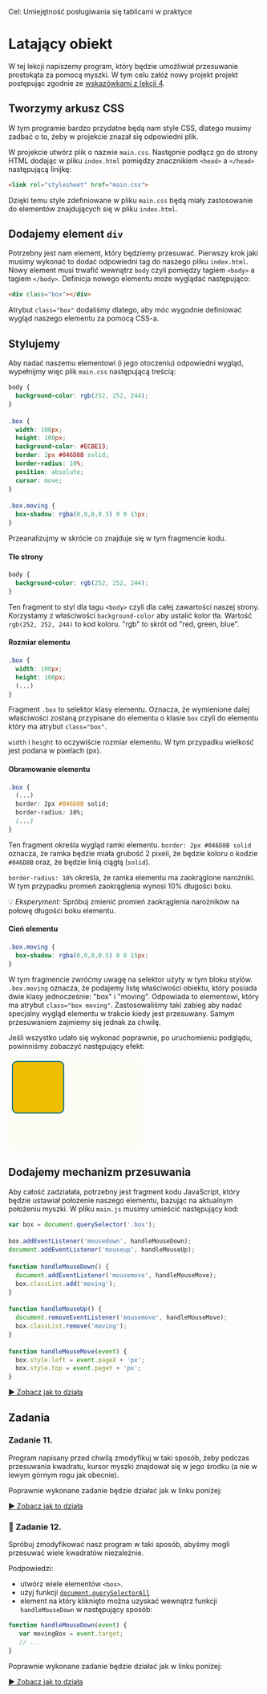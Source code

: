 Cel: Umiejętność posługiwania się tablicami w praktyce

# Latający obiekt

W tej lekcji napiszemy program, który będzie umożliwiał przesuwanie prostokąta za pomocą myszki. W tym celu załóż nowy projekt projekt postępując zgodnie ze [wskazówkami z lekcji 4](lekcja-0004.md).

## Tworzymy arkusz CSS
W tym programie bardzo przydatne będą nam style CSS, dlatego musimy zadbać o to, żeby w projekcie znazał się odpowiedni plik.

W projekcie utwórz plik o nazwie `main.css`. Następnie podłącz go do strony HTML dodając w pliku `index.html` pomiędzy znacznikiem `<head>` a `</head>` następującą linijkę:

```html
<link rel="stylesheet" href="main.css">
```
Dzięki temu style zdefiniowane w pliku `main.css` będą miały zastosowanie do elementów znajdujących się w pliku `index.html`.

## Dodajemy element `div`

Potrzebny jest nam element, który będziemy przesuwać. Pierwszy krok jaki musimy wykonać to dodać odpowiedni tag do naszego pliku `index.html`. Nowy element musi trwafić wewnątrz `body` czyli pomiędzy tagiem `<body>` a tagiem `</body>`. Definicja nowego elementu może wyglądać następująco:

```html
<div class="box"></div>
```

Atrybut `class="box"` dodaliśmy dlatego, aby móc wygodnie definiować wygląd naszego elementu za pomocą CSS-a.

## Stylujemy

Aby nadać naszemu elementowi (i jego otoczeniu) odpowiedni wygląd, wypełnijmy więc plik `main.css` następującą treścią:

```css
body {
  background-color: rgb(252, 252, 244);
}

.box {
  width: 100px;
  height: 100px;
  background-color: #ECBE13;
  border: 2px #046D8B solid;
  border-radius: 10%;
  position: absolute;
  cursor: move;
}

.box.moving {
  box-shadow: rgba(0,0,0,0.5) 0 0 15px;
}
```

Przeanalizujmy w skrócie co znajduje się w tym fragmencie kodu.

#### Tło strony
```css
body {
  background-color: rgb(252, 252, 244);
}
```
Ten fragment to styl dla tagu `<body>` czyli dla całej zawartości naszej strony. Korzystamy z właściwości `background-color` aby ustalić kolor tła. Wartość `rgb(252, 252, 244)` to kod koloru. "rgb" to skrót od "red, green, blue".

#### Rozmiar elementu
```css
.box {
  width: 100px;
  height: 100px;
  (...)
}
```
Fragment `.box` to selektor klasy elementu. Oznacza, że wymienione dalej właściwości zostaną przypisane do elementu o klasie `box` czyli do elementu który ma atrybut `class="box"`.

`width` i `height` to oczywiście rozmiar elementu. W tym przypadku wielkość jest podana w pixelach (px).

#### Obramowanie elementu

```css
.box {
  (...)
  border: 2px #046D8B solid;
  border-radius: 10%;
  (...)
}
```
Ten fragment określa wygląd ramki elementu. `border: 2px #046D8B solid` oznacza, że ramka będzie miała grubość 2 pixeli, że będzie koloru o kodzie `#046D8B` oraz, że będzie linią ciągłą (`solid`).

`border-radius: 10%` określa, że ramka elementu ma zaokrąglone narożniki. W tym przypadku promień zaokrąglenia wynosi 10% długości boku.

:bulb: _Eksperyment:_ Spróbuj zmienić promień zaokrąglenia narożników na połowę długości boku elementu.

#### Cień elementu

```css
.box.moving {
  box-shadow: rgba(0,0,0,0.5) 0 0 15px;
}
```
W tym fragmencie zwróćmy uwagę na selektor użyty w tym bloku stylów. `.box.moving` oznacza, że podajemy listę właściwości obiektu, który posiada dwie klasy jednocześnie: "box" i "moving". Odpowiada to elementowi, który ma atrybut `class="box moving"`. Zastosowaliśmy taki zabieg aby nadać specjalny wygląd elementu w trakcie kiedy jest przesuwany. Samym przesuwaniem zajmiemy się jednak za chwilę.

Jeśli wszystko udało się wykonać poprawnie, po uruchomieniu podglądu, powinniśmy zobaczyć następujący efekt:

![Box CSS](lekcja-0006/pure-css.png)

## Dodajemy mechanizm przesuwania

Aby całość zadziałała, potrzebny jest fragment kodu JavaScript, który będzie ustawiał położenie naszego elementu, bazując na aktualnym położeniu myszki. W pliku `main.js` musimy umieścić następujący kod:

```javascript
var box = document.querySelector('.box');

box.addEventListener('mousedown', handleMouseDown);
document.addEventListener('mouseup', handleMouseUp);

function handleMouseDown() {
  document.addEventListener('mousemove', handleMouseMove);
  box.classList.add('moving');
}

function handleMouseUp() {
  document.removeEventListener('mousemove', handleMouseMove);
  box.classList.remove('moving');
}

function handleMouseMove(event) {
  box.style.left = event.pageX + 'px';
  box.style.top = event.pageY + 'px';
}
```

[:arrow_forward: Zobacz jak to działa](http://jsbin.com/nidalo/23/edit?js,output)

## Zadania

### Zadanie 11.
Program napisany przed chwilą zmodyfikuj w taki sposób, żeby podczas przesuwania kwadratu, kursor myszki znajdował się w jego środku (a nie w lewym górnym rogu jak obecnie).

Poprawnie wykonane zadanie będzie działać jak w linku poniżej:

[:arrow_forward: Zobacz jak to działa](http://jsbin.com/nidalo/24)

### :muscle: Zadanie 12.
Spróbuj zmodyfikować nasz program w taki sposób, abyśmy mogli przesuwać wiele kwadratów niezależnie.

Podpowiedzi:
 - utwórz wiele elementów `<box>`.
 - użyj funkcji [`document.querySelectorAll`](https://developer.mozilla.org/pl/docs/Web/API/Document/querySelectorAll)
 - element na który kliknięto można uzyskać wewnątrz funkcji `handleMouseDown` w następujący sposób:
 
 ```javascript
 function handleMouseDown(event) {
    var movingBox = event.target;
    // ...
 }
 ```
 
Poprawnie wykonane zadanie będzie działać jak w linku poniżej:

[:arrow_forward: Zobacz jak to działa](http://output.jsbin.com/tovajo)
